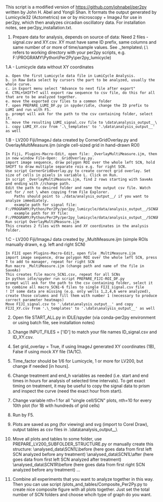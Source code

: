 This script is a modified version of https://github.com/johnabel/per2py written by John H. Abel and Yongli Shan.
It formats the output generated by Lumicycle32 (Actometrics) sw or by microscopy + ImageJ for use in per2py, which then analyzes circadian oscillatory data.
For installation notes, see per2py_installation.txt.

1. Prepare data for analysis, depends on source of data:
   Need 2 files - signal.csv and XY.csv. XY must have same ID prefix, same columns and same number of or more of time/sample values. See .\_templates\ 
	(.\ refers to working directory with your per2py scripts, e.g. F:\PROGRAMY\Python\Per2Py\per2py_lumicycle)

1.A - Lumicycle data without XY coordinates   
   
	a. Open the first Lumicycle data file in LumiCycle Analysis.
	b. in Raw Data select by cursors the part to be analyzed, usually the whole curve.
	c. in Export menu select "Advance to next file after export"
	d. CTRL+SHIFT+T will export raw sequence to csv file, do this for all that are to be analyzed together.
	e. move the exported csv files to a common folder
	f. open PREPARE_LUMI_DF.py in spyder/idle, change the ID prefix to LUMI and run with F5.
	g. prompt will ask for the path to the csv containing folder, select it.
	h. move the resulting LUMI_signal.csv file to \data\analysis_output__\
	i. copy LUMI_XY.csv from '.\_templates' to '.\data\analysis_output__' as well

1.B - LV200 Fiji/ImageJ data created by CornerGridOverlay.py and OverlayMultiMeasure.ijm (single cell-sized grid in hand-drawn ROI)

	In Fiji, Plugins-Macro-Edit, open file: _OverlayMultiMeasure.ijm, then in new window File-Open: _GridOverlay.py.
	import image sequence, draw polygon ROI over the whole left SCN, hold SHIFT to draw multiple separate rois e.g. for right SCN.
	Use script CornerGridOverlay.py to create correct grid overlay. Set size of cells in pixels in variable L. Click on Run.
	In script _OverlayMultiMeasure.ijm, find 2 rows starting with SaveAs and ending with //change path. 
	Edit the path to desired folder and name the output csv file. Watch out for / not \ when copying from File Explorer. 
		Paths should point to ./data/analysis_output__/	if you want to analyze immediately.
		example path for signal file: F:/PROGRAMY/Python/Per2Py/per2py_lumicycle/data/analysis_output__/SCNGRID_signal.csv
		example path for XY file: F:/PROGRAMY/Python/Per2Py/per2py_lumicycle/data/analysis_output__/SCNGRID_XY.csv
	Run script OverlayMultiMeasure.ijm
	This creates 2 files with means and XY coordinates in the analysis folder. 
	

1.C - LV200 Fiji/ImageJ data created by _MultiMeasure.ijm (simple ROIs manually drawn, e.g. left and right SCN)

	In FIJI open Plugins-Macro-Edit, open file _MultiMeasure.ijm
	import image sequence, draw polygon ROI over the whole left SCN, press T to add to manager, repeat for right SCN
	Run macro _MultiMeasure.ijm (change path and name of the file in SaveAs)
	This creates file macro_SCN1.csv, repeat for all SCNs
	In python idle/spyder run script PREPARE_FIJI-ROI_DF.py 
	prompt will ask for the path to the csv containing folder, select it to combine all macro_SCN1-6 files to single FIJI_signal.csv file
	! If some data are missing (e.g. only wells 1,2,4,6 were analyzed), create those columns and fill them with number 1 (necessary to produce correct parameter heatmaps)
	Move FIJI_signal.csv to '.\data\analysis_output__' and copy FIJI_XY.csv from '.\_templates' to '.\data\analysis_output__' as well


2. Open file START_ALL.py in IDLE/spyder (via conda-per2py environment or using batch file, see installation notes)

3. Change INPUT_FILES = ['ID'] to match your file names ID_signal.csv and ID_XY.csv.

4. Set grid_overlay = True, if using ImageJ generated XY coordinates (1B), False if using mock XY file (1A/1C).

4. Time_factor should be 1/6 for Lumicycle, 1 or more for LV200, but change if needed [in hours].

5. Change treatment and end_h variables as needed (i.e. start and end times in hours for analysis of selected time intervals).
   To get exact timing on treatment, it may be useful to copy the signal data to prism and inspect the curve (need the exact hour from start).

6. Change variable nth=1 for all "single cell/SCN" plots, nth=10 for every 10th plot (for 1B with hundreds of grid cells)

7. Run by F5.

7. Plots are saved as png (for viewing) and svg (import to Corel Draw), output tables as csv files in .\data\analysis_output__\

8. Move all plots and tables to some folder, use PREPARE_LV200_SUBFOLDER_STRUCTURE.py or manually create this structure:
	\analysed_data\SCN1L\before (here goes data from first left SCN analyzed before any treatment)
	\analysed_data\SCN1L\after (here goes data from first left SCN analyzed after treatment)
	\analysed_data\SCN1R\before (here goes data from first right SCN analyzed before any treatment)
	...
9. Combine all experiments that you want to analyze together in this way. Then you can use script  /plots_and_tables/Composite_Per2Py.py
   to create nice composite figure with all plots together. Just set the total number of SCN folders and choose whcih type of graph do you want.
